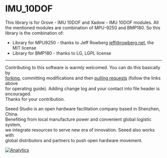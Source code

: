# IMU_10DOF

This library is for Grove - IMU 10DOF and Xadow - IMU 10DOF modules. All the mentioned modules are combination of MPU-9250 and BMP180. So this library is the combination of:

* Library for MPU9250 - thanks to Jeff Rowberg <jeff@rowberg.net>, the MIT license
* Library for BMP180 - thanks to LG, LGPL license


----

Contributing to this software is warmly welcomed. You can do this basically by<br>
[forking](https://help.github.com/articles/fork-a-repo), committing modifications and then [pulling requests](https://help.github.com/articles/using-pull-requests) (follow the links above<br>
for operating guide). Adding change log and your contact into file header is encouraged.<br>
Thanks for your contribution.

Seeed Studio is an open hardware facilitation company based in Shenzhen, China. <br>
Benefiting from local manufacture power and convenient global logistic system, <br>
we integrate resources to serve new era of innovation. Seeed also works with <br>
global distributors and partners to push open hardware movement.<br>



[![Analytics](https://ga-beacon.appspot.com/UA-46589105-3/IMU_10DOF)](https://github.com/igrigorik/ga-beacon)